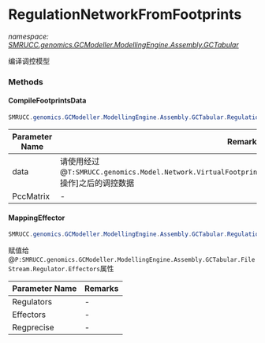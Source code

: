 ﻿# RegulationNetworkFromFootprints
_namespace: [SMRUCC.genomics.GCModeller.ModellingEngine.Assembly.GCTabular](./index.md)_

编译调控模型



### Methods

#### CompileFootprintsData
```csharp
SMRUCC.genomics.GCModeller.ModellingEngine.Assembly.GCTabular.RegulationNetworkFromFootprints.CompileFootprintsData(System.Collections.Generic.IEnumerable{SMRUCC.genomics.Model.Network.VirtualFootprint.DocumentFormat.RegulatesFootprints},SMRUCC.genomics.Analysis.RNA_Seq.PccMatrix,SMRUCC.genomics.Assembly.DOOR.OperonView,Microsoft.VisualBasic.Language.List{SMRUCC.genomics.GCModeller.ModellingEngine.Assembly.GCTabular.FileStream.TranscriptUnit}@,Microsoft.VisualBasic.Language.List{SMRUCC.genomics.GCModeller.ModellingEngine.Assembly.GCTabular.FileStream.MotifSite}@,Microsoft.VisualBasic.Language.List{SMRUCC.genomics.GCModeller.ModellingEngine.Assembly.GCTabular.FileStream.Regulator}@)
```


|Parameter Name|Remarks|
|--------------|-------|
|data|请使用经过@``T:SMRUCC.genomics.Model.Network.VirtualFootprint.DocumentFormat.RegulatesFootprints``[Group操作]之后的调控数据|
|PccMatrix|-|


#### MappingEffector
```csharp
SMRUCC.genomics.GCModeller.ModellingEngine.Assembly.GCTabular.RegulationNetworkFromFootprints.MappingEffector(Microsoft.VisualBasic.Language.List{SMRUCC.genomics.GCModeller.ModellingEngine.Assembly.GCTabular.FileStream.Regulator}@,Microsoft.VisualBasic.Language.List{SMRUCC.genomics.Assembly.MetaCyc.Schema.EffectorMap},SMRUCC.genomics.Data.Regprecise.RegpreciseMPBBH[])
```
赋值给@``P:SMRUCC.genomics.GCModeller.ModellingEngine.Assembly.GCTabular.FileStream.Regulator.Effectors``属性

|Parameter Name|Remarks|
|--------------|-------|
|Regulators|-|
|Effectors|-|
|Regprecise|-|



